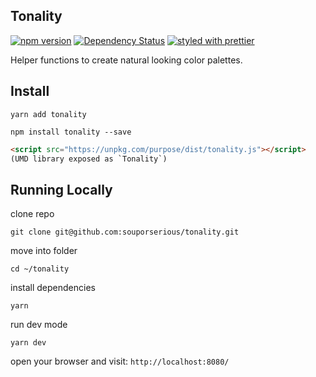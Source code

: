 ## Tonality

[![npm version](https://badge.fury.io/js/tonality.svg)](https://badge.fury.io/js/tonality)
[![Dependency Status](https://david-dm.org/souporserious/tonality.svg)](https://david-dm.org/souporserious/tonality)
[![styled with prettier](https://img.shields.io/badge/styled_with-prettier-ff69b4.svg)](https://github.com/prettier/prettier)

Helper functions to create natural looking color palettes.

## Install

`yarn add tonality`

`npm install tonality --save`

```html
<script src="https://unpkg.com/purpose/dist/tonality.js"></script>
(UMD library exposed as `Tonality`)
```

## Running Locally

clone repo

`git clone git@github.com:souporserious/tonality.git`

move into folder

`cd ~/tonality`

install dependencies

`yarn`

run dev mode

`yarn dev`

open your browser and visit: `http://localhost:8080/`
